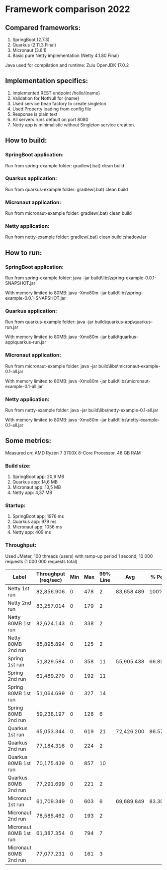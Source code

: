 # Framework comparison 2022

## Compared frameworks:

1. SpringBoot (2.7.3)
2. Quarkus (2.11.3.Final)
3. Micronaut (3.6.1)
4. Basic pure Netty implementation (Netty 4.1.80.Final)

Java used for compilation and runtime: Zulu OpenJDK 17.0.2

## Implementation specifics:

1. Implemented REST endpoint /hello/{name}
2. Validation for NotNull for {name}
3. Used service bean factory to create singleton
4. Used Property loading from config file
5. Response is plain text
6. All servers runs default on port 8080
7. Netty app is minimalistic without Singleton service creation.

## How to build:

### SpringBoot application:

Run from spring-example folder: gradlew(.bat) clean build

### Quarkus application:

Run from quarkus-example folder: gradlew(.bat) clean build

### Micronaut application:

Run from micronaut-example folder: gradlew(.bat) clean build

### Netty application:

Run from netty-example folder: gradlew(.bat) clean build :shadowJar

## How to run:

### SpringBoot application:

Run from spring-example folder: java -jar build\libs\spring-example-0.0.1-SNAPSHOT.jar

With memory limited to 80MB: java -Xmx80m -jar build\libs\spring-example-0.0.1-SNAPSHOT.jar

### Quarkus application:

Run from quarkus-example folder: java -jar build\quarkus-app\quarkus-run.jar

With memory limited to 80MB: java -Xmx80m -jar build\quarkus-app\quarkus-run.jar

### Micronaut application:

Run from micronaut-example folder: java -jar build\libs\micronaut-example-0.1-all.jar

With memory limited to 80MB: java -Xmx80m -jar build\libs\micronaut-example-0.1-all.jar

### Netty application:

Run from netty-example folder: java -jar build\libs\netty-example-0.1-all.jar

With memory limited to 80MB: java -Xmx80m -jar build\libs\netty-example-0.1-all.jar

## Some metrics:

Measured on: AMD Ryzen 7 3700X 8-Core Processor, 48 GB RAM

### Build size:

1. SpringBoot app: 20,9 MB
2. Quarkus app: 14,6 MB
3. Micronaut app: 13,5 MB
4. Netty app: 4,37 MB

### Startup:

1. SpringBoot app: 1976 ms
2. Quarkus app: 979 ms
3. Micronaut app: 1056 ms
4. Netty app: 409 ms

### Throughput:

Used JMeter, 100 threads (users) with ramp-up period 1 second, 10 000 requests (1 000 000 requests total)

| **Label** | **Throughput (req/sec)** | **Min** | **Max** | **99% Line** | **Avg** | **% Perf** |
| --- | --- | --- | --- | --- | --- | --- |
| Netty 1st run | 82,856.906 | 0 | 478 | 2 | 83,658.489 | 100% |
| Netty 2nd run | 83,257.014 | 0 | 179 | 2 |
| Netty 80MB 1st run | 82,624.143 | 0 | 338 | 2 |
| Netty 80MB 2nd run | 85,895.894 | 0 | 125 | 2 |
| Spring 1st run | 51,829.584 | 0 | 358 | 11 | 55,905.438 | 66.83% |
| Spring 2nd run | 61,489.270 | 0 | 192 | 11 |
| Spring 80MB 1st run | 51,064.699 | 0 | 327 | 14 |
| Spring 80MB 2nd run | 59,238.197 | 0 | 128 | 6 |
| Quarkus 1st run | 65,053.344 | 0 | 619 | 21 | 72,426.200 | 86.57% |
| Quarkus 2nd run | 77,184.316 | 0 | 224 | 2 |
| Quarkus 80MB 1st run | 70,175.439 | 0 | 857 | 10 |
| Quarkus 80MB 2nd run | 77,291.699 | 0 | 221 | 2 |
| Micronaut 1st run | 61,709.349 | 0 | 603 | 6 | 69,689.849 | 83.30% |
| Micronaut 2nd run | 78,585.462 | 0 | 193 | 2 |
| Micronaut 80MB 1st run | 61,387.354 | 0 | 794 | 7 |
| Micronaut 80MB 2nd run | 77,077.231 | 0 | 161 | 3 |